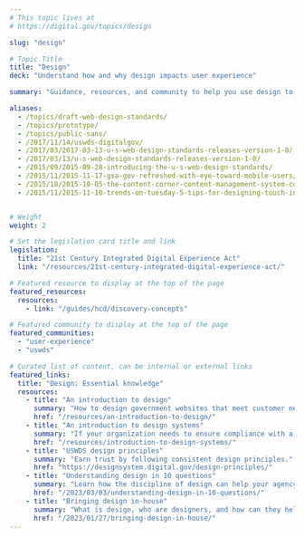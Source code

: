 ```yaml
---
# This topic lives at
# https://digital.gov/topics/design

slug: "design"

# Topic Title
title: "Design"
deck: "Understand how and why design impacts user experience"

summary: "Guidance, resources, and community to help you use design to create government websites that meet customer needs, work well on any device, and follow federal web requirements."

aliases:
  - /topics/draft-web-design-standards/
  - /topics/prototype/
  - /topics/public-sans/
  - /2017/11/14/uswds-digitalgov/
  - /2017/03/2017-03-13-u-s-web-design-standards-releases-version-1-0/
  - /2017/03/13/u-s-web-design-standards-releases-version-1-0/
  - /2015/09/2015-09-28-introducing-the-u-s-web-design-standards/
  - /2015/11/2015-11-17-gsa-gov-refreshed-with-eye-toward-mobile-users/
  - /2015/10/2015-10-05-the-content-corner-content-management-system-considerations/
  - /2015/11/2015-11-10-trends-on-tuesday-5-tips-for-designing-touch-interactions/


# Weight
weight: 2

# Set the legislation card title and link
legislation:
  title: "21st Century Integrated Digital Experience Act"
  link: "/resources/21st-century-integrated-digital-experience-act/"

# Featured resource to display at the top of the page
featured_resources:
  resources:
    - link: "/guides/hcd/discovery-concepts"

# Featured community to display at the top of the page
featured_communities:
  - "user-experience"
  - "uswds"

# Curated list of content, can be internal or external links
featured_links:
  title: "Design: Essential knowledge"
  resources:
    - title: "An introduction to design"
      summary: "How to design government websites that meet customer needs, work well on any device, and follow federal web requirements."
      href: "/resources/an-introduction-to-design/"
    - title: "An introduction to design systems"
      summary: "If your organization needs to ensure compliance with a design standard or align to a brand, a design system can help you achieve those goals more easily than building a site from scratch. Learn how a design system can help you and what you need to know to get started."
      href: "/resources/introduction-to-design-systems/"
    - title: "USWDS design principles"
      summary: "Earn trust by following consistent design principles."
      href: "https://designsystem.digital.gov/design-principles/"
    - title: "Understanding design in 10 questions"
      summary: "Learn how the discipline of design can help your agency improve customer experience."
      href: "/2023/03/03/understanding-design-in-10-questions/"
    - title: "Bringing design in-house"
      summary: "What is design, who are designers, and how can they help your agency? Learn how to build a design team that can help your agency solve “wicked problems” and be more innovative."
      href: "/2023/01/27/bringing-design-in-house/"
---
```

